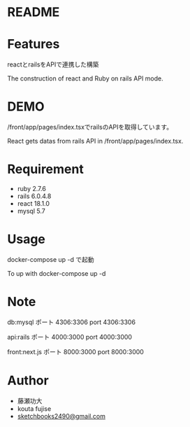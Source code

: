 # README

# Features

reactとrailsをAPIで連携した構築

The construction of react and Ruby on rails API mode.

# DEMO

/front/app/pages/index.tsxでrailsのAPIを取得しています。

React gets datas from rails API in /front/app/pages/index.tsx.

# Requirement

* ruby 2.7.6
* rails 6.0.4.8
* react 18.1.0
* mysql 5.7

# Usage

docker-compose up -d
で起動

To up with
docker-compose up -d

# Note

db:mysql
ポート 4306:3306
port 4306:3306

api:rails
ポート 4000:3000
port 4000:3000

front:next.js
ポート 8000:3000
port 8000:3000

# Author

* 藤瀬功大
* kouta fujise
* sketchbooks2490@gmail.com
